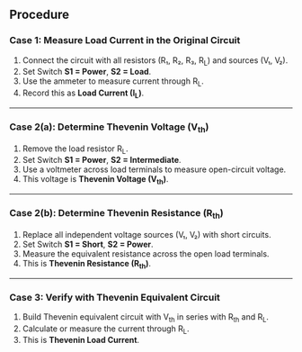 ##  Procedure

###  Case 1: Measure Load Current in the Original Circuit
1. Connect the circuit with all resistors (R₁, R₂, R₃, R<sub>L</sub>) and sources (V₁, V₂).
2. Set Switch **S1 = Power**, **S2 = Load**.
3. Use the ammeter to measure current through R<sub>L</sub>.
4. Record this as **Load Current (I<sub>L</sub>)**.

---

###  Case 2(a): Determine Thevenin Voltage (V<sub>th</sub>)
1. Remove the load resistor R<sub>L</sub>.
2. Set Switch **S1 = Power**, **S2 = Intermediate**.
3. Use a voltmeter across load terminals to measure open-circuit voltage.
4. This voltage is **Thevenin Voltage (V<sub>th</sub>)**.

---

###  Case 2(b): Determine Thevenin Resistance (R<sub>th</sub>)
1. Replace all independent voltage sources (V₁, V₂) with short circuits.
2. Set Switch **S1 = Short**, **S2 = Power**.
3. Measure the equivalent resistance across the open load terminals.
4. This is **Thevenin Resistance (R<sub>th</sub>)**.

---

###  Case 3: Verify with Thevenin Equivalent Circuit
1. Build Thevenin equivalent circuit with V<sub>th</sub> in series with R<sub>th</sub> and R<sub>L</sub>.
2. Calculate or measure the current through R<sub>L</sub>.
3. This is **Thevenin Load Current**.
